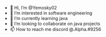 - 👋 Hi, I’m @Yemosky02
- 👀 I’m interested in software engineering
- 🌱 I’m currently learning java
- 💞️ I’m looking to collaborate on java projects
- 📫 How to reach me discord @.Alpha.#9256

<!---
Yemosky02/Yemosky02 is a ✨ special ✨ repository because its `README.md` (this file) appears on your GitHub profile.
You can click the Preview link to take a look at your changes.
--->
